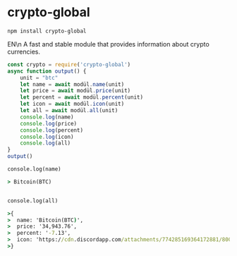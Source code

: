 # crypto-global

```shell
npm install crypto-global
```

EN\n
A fast and stable module that provides information about crypto currencies.


```javascript
const crypto = require('crypto-global')
async function output() {
    unit = "btc"
    let name = await modül.name(unit)
    let price = await modül.price(unit)
    let percent = await modül.percent(unit)
    let icon = await modül.icon(unit)
    let all = await modül.all(unit)
    console.log(name)
    console.log(price)
    console.log(percent)
    console.log(icon)
    console.log(all)
}
output()
```

```cmd
console.log(name) 

> Bitcoin(BTC)


console.log(all) 

>{
>  name: 'Bitcoin(BTC)',
>  price: '34,943.76',
>  percent: '-7.13',
>  icon: 'https://cdn.discordapp.com/attachments/774285169364172881/800012387742384128/bitcoin.png'
>}
```
